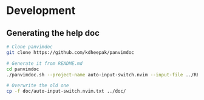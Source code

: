 # Development

## Generating the help doc
```sh
# Clone panvimdoc
git clone https://github.com/kdheepak/panvimdoc

# Generate it from README.md
cd panvimdoc
./panvimdoc.sh --project-name auto-input-switch.nvim --input-file ../README.md --toc true --shift-heading-level-by -1

# Overwrite the old one
cp -f doc/auto-input-switch.nvim.txt ../doc/
```

